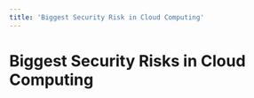 ```yaml
---
title: 'Biggest Security Risk in Cloud Computing'
---
```


# Biggest Security Risks in Cloud Computing

